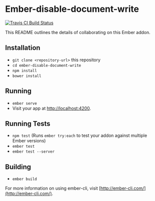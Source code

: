 # Ember-disable-document-write
[![Travis CI Build Status](https://travis-ci.org/trabus/ember-disable-document-write.svg?branch=master)](https://travis-ci.org/trabus/ember-disable-document-write)

This README outlines the details of collaborating on this Ember addon.

## Installation

* `git clone <repository-url>` this repository
* `cd ember-disable-document-write`
* `npm install`
* `bower install`

## Running

* `ember serve`
* Visit your app at [http://localhost:4200](http://localhost:4200).

## Running Tests

* `npm test` (Runs `ember try:each` to test your addon against multiple Ember versions)
* `ember test`
* `ember test --server`

## Building

* `ember build`

For more information on using ember-cli, visit [http://ember-cli.com/](http://ember-cli.com/).

